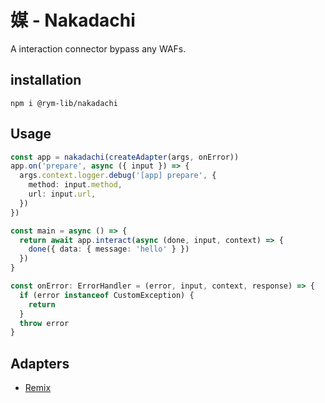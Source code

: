 # 媒 - Nakadachi

A interaction connector bypass any WAFs.

## installation

```
npm i @rym-lib/nakadachi
```

## Usage

```ts
const app = nakadachi(createAdapter(args, onError))
app.on('prepare', async ({ input }) => {
  args.context.logger.debug('[app] prepare', {
    method: input.method,
    url: input.url,
  })
})

const main = async () => {
  return await app.interact(async (done, input, context) => {
    done({ data: { message: 'hello' } })
  })
}

const onError: ErrorHandler = (error, input, context, response) => {
  if (error instanceof CustomException) {
    return
  }
  throw error
}
```

## Adapters

- [Remix](https://www.npmjs.com/package/@rym-lib/nakadachi-adapter-remix)
